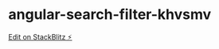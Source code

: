 # angular-search-filter-khvsmv

[Edit on StackBlitz ⚡️](https://stackblitz.com/edit/angular-search-filter-khvsmv)